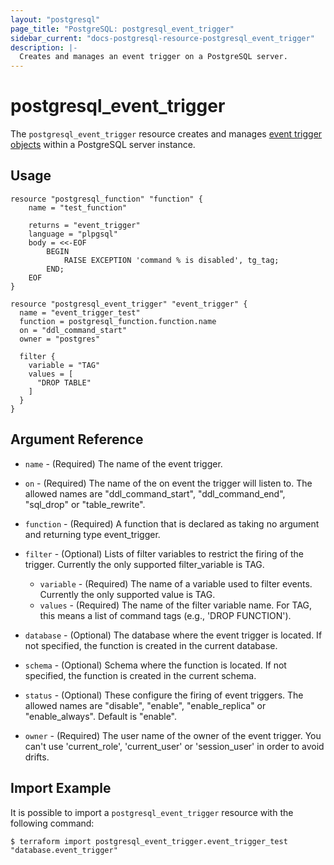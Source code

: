 ```yaml
---
layout: "postgresql"
page_title: "PostgreSQL: postgresql_event_trigger"
sidebar_current: "docs-postgresql-resource-postgresql_event_trigger"
description: |-
  Creates and manages an event trigger on a PostgreSQL server.
---
```


# postgresql\_event_trigger

The ``postgresql_event_trigger`` resource creates and manages [event trigger
objects](https://www.postgresql.org/docs/current/static/event-triggers.html)
within a PostgreSQL server instance.

## Usage

```hcl
resource "postgresql_function" "function" {
    name = "test_function"

    returns = "event_trigger"
    language = "plpgsql"
    body = <<-EOF
        BEGIN
            RAISE EXCEPTION 'command % is disabled', tg_tag;
        END;
    EOF
}

resource "postgresql_event_trigger" "event_trigger" {
  name = "event_trigger_test"
  function = postgresql_function.function.name
  on = "ddl_command_start"
  owner = "postgres"

  filter {
    variable = "TAG"
    values = [
      "DROP TABLE"
    ]
  }
}
```

## Argument Reference

* `name` - (Required) The name of the event trigger.

* `on` - (Required) The name of the on event the trigger will listen to. The allowed names are "ddl_command_start", "ddl_command_end", "sql_drop" or "table_rewrite".

* `function` - (Required) A function that is declared as taking no argument and returning type event_trigger.

* `filter` - (Optional) Lists of filter variables to restrict the firing of the trigger.  Currently the only supported filter_variable is TAG.
  * `variable` - (Required) The name of a variable used to filter events. Currently the only supported value is TAG.
  * `values` - (Required) The name of the filter variable name. For TAG, this means a list of command tags (e.g., 'DROP FUNCTION').

* `database` - (Optional) The database where the event trigger is located.
  If not specified, the function is created in the current database.

* `schema` - (Optional) Schema where the function is located.
  If not specified, the function is created in the current schema.

* `status` - (Optional) These configure the firing of event triggers. The allowed names are "disable", "enable", "enable_replica" or "enable_always". Default is "enable".

* `owner` - (Required) The user name of the owner of the event trigger. You can't use 'current_role', 'current_user' or 'session_user' in order to avoid drifts.

## Import Example

It is possible to import a `postgresql_event_trigger` resource with the following
command:

```
$ terraform import postgresql_event_trigger.event_trigger_test "database.event_trigger"
```
